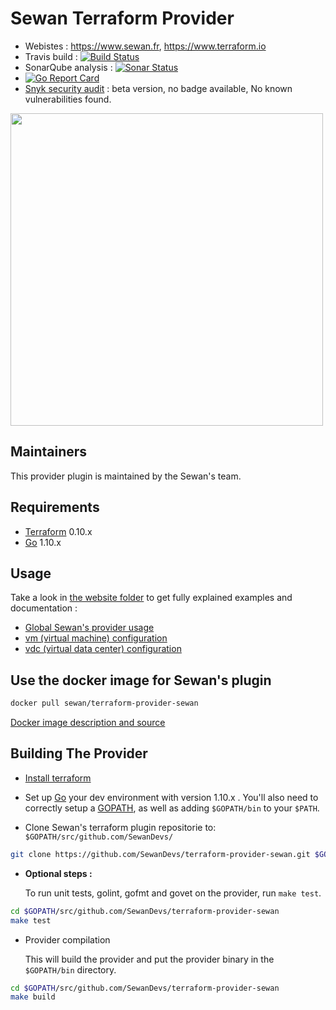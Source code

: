 Sewan Terraform Provider
========================

- Webistes : https://www.sewan.fr, https://www.terraform.io
- Travis build : [![Build Status](https://travis-ci.com/SewanDevs/terraform-provider-sewan.svg?branch=github_release)](https://travis-ci.com/SewanDevs/terraform-provider-sewan)
- SonarQube analysis : [![Sonar Status](https://sonarcloud.io/api/project_badges/measure?project=terraform-provider-sewan-key&metric=alert_status)](https://sonarcloud.io/dashboard?id=terraform-provider-sewan-key)
- [![Go Report Card](https://goreportcard.com/badge/github.com/SewanDevs/terraform-provider-sewan)](https://goreportcard.com/report/github.com/SewanDevs/terraform-provider-sewan)
- [Snyk security audit](https://app.snyk.io) : beta version, no badge available, No known vulnerabilities found.

<img src="http://entreprises.smallizbeautiful.fr/logo/Sewan-Communications.jpg" width="500px">

Maintainers
-----------

This provider plugin is maintained by the Sewan's team.

Requirements
------------

-	[Terraform](https://www.terraform.io/downloads.html) 0.10.x
-	[Go](https://golang.org/doc/install) 1.10.x

Usage
---------------------

Take a look in [the website folder](https://github.com/SewanDevs/terraform-provider-sewan/blob/github_release/website/docs) to get fully explained examples and documentation :
- [Global Sewan's provider usage](https://github.com/SewanDevs/terraform-provider-sewan/blob/github_release/website/docs/index.html.markdown)
- [vm (virtual machine) configuration](https://github.com/SewanDevs/terraform-provider-sewan/blob/github_release/website/docs/r/vm.html.md)
- [vdc (virtual data center) configuration](https://github.com/SewanDevs/terraform-provider-sewan/blob/github_release/website/docs/r/vdc.html.md)

Use the docker image for Sewan's plugin
---------------------------

```sh
docker pull sewan/terraform-provider-sewan
```

[Docker image description and source](https://hub.docker.com/r/sewan/terraform-provider-sewan/)


Building The Provider
---------------------
* [Install terraform](https://www.terraform.io/intro/getting-started/install.html)

* Set up [Go](http://www.golang.org) your dev environment with version 1.10.x . You'll also need to correctly setup a [GOPATH](http://golang.org/doc/code.html#GOPATH), as well as adding `$GOPATH/bin` to your `$PATH`.

* Clone Sewan's terraform plugin repositorie to: `$GOPATH/src/github.com/SewanDevs/`
```sh
git clone https://github.com/SewanDevs/terraform-provider-sewan.git $GOPATH/src/github.com/SewanDevs/terraform-provider-sewan
```

* **Optional steps :**

  To run unit tests, golint, gofmt and govet on the provider, run `make test`.
```sh
cd $GOPATH/src/github.com/SewanDevs/terraform-provider-sewan
make test
```

* Provider compilation

  This will build the provider and put the provider binary in the `$GOPATH/bin` directory.
```sh
cd $GOPATH/src/github.com/SewanDevs/terraform-provider-sewan
make build
```
